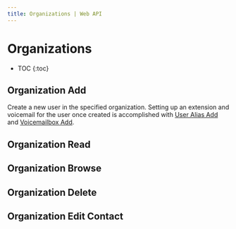 ```yaml
---
title: Organizations | Web API
---
```


# Organizations

* TOC
{:toc}

## Organization Add

Create a new user in the specified organization. Setting up an extension and voicemail for the user once created is accomplished with [User Alias Add](../User-Aliases/#user-alias-add) and [Voicemailbox Add](../Voicemail/#voicemailbox-add).

## Organization Read

## Organization Browse

## Organization Delete

## Organization Edit Contact

